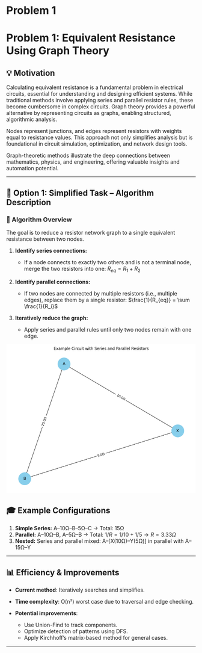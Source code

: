 # Problem 1
# Problem 1: Equivalent Resistance Using Graph Theory

## 💡 Motivation

Calculating equivalent resistance is a fundamental problem in electrical circuits, essential for understanding and designing efficient systems. While traditional methods involve applying series and parallel resistor rules, these become cumbersome in complex circuits. Graph theory provides a powerful alternative by representing circuits as graphs, enabling structured, algorithmic analysis.

Nodes represent junctions, and edges represent resistors with weights equal to resistance values. This approach not only simplifies analysis but is foundational in circuit simulation, optimization, and network design tools.

Graph-theoretic methods illustrate the deep connections between mathematics, physics, and engineering, offering valuable insights and automation potential.

---

## 🔹 Option 1: Simplified Task – Algorithm Description

### 🔄 Algorithm Overview

The goal is to reduce a resistor network graph to a single equivalent resistance between two nodes.

1. **Identify series connections:**

   * If a node connects to exactly two others and is not a terminal node, merge the two resistors into one:
     $R_{eq} = R_1 + R_2$

2. **Identify parallel connections:**

   * If two nodes are connected by multiple resistors (i.e., multiple edges), replace them by a single resistor:
     $\frac{1}{R_{eq}} = \sum \frac{1}{R_i}$

3. **Iteratively reduce the graph:**

   * Apply series and parallel rules until only two nodes remain with one edge.


![alt text](image.png)

## 🎓 Example Configurations

1. **Simple Series:** A–10Ω–B–5Ω–C → Total: 15Ω
2. **Parallel:** A–10Ω–B, A–5Ω–B → Total: $1 / R = 1/10 + 1/5 → R = 3.33Ω$
3. **Nested:** Series and parallel mixed: A–\[X(10Ω)–Y(5Ω)] in parallel with A–15Ω–Y

---

## 📊 Efficiency & Improvements

* **Current method**: Iteratively searches and simplifies.
* **Time complexity**: O(n²) worst case due to traversal and edge checking.
* **Potential improvements**:

  * Use Union-Find to track components.
  * Optimize detection of patterns using DFS.
  * Apply Kirchhoff’s matrix-based method for general cases.

---

